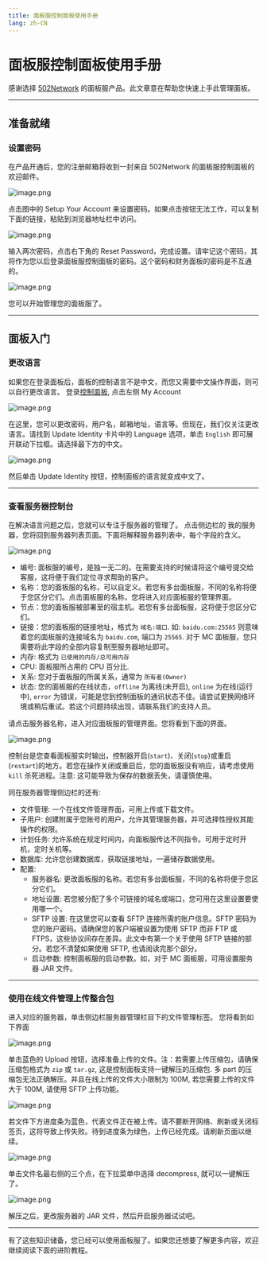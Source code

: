 ```yaml
---
title: 面板服控制面板使用手册
lang: zh-CN
---
```


# 面板服控制面板使用手册

感谢选择 [502Network](https://portal.502.network) 的面板服产品。此文章意在帮助您快速上手此管理面板。

---

## 准备就绪

### 设置密码

在产品开通后，您的注册邮箱将收到一封来自 502Network 的面板服控制面板的欢迎邮件。

![image.png](https://i.loli.net/2019/11/08/sKYUph2BMZFjcq7.png)

点击图中的 Setup Your Account 来设置密码。如果点击按钮无法工作，可以复制下面的链接，粘贴到浏览器地址栏中访问。

![image.png](https://i.loli.net/2019/11/08/Qi5R4Aesnp9KZkH.png)

输入两次密码，点击右下角的 Reset Password，完成设置。请牢记这个密码，其将作为您以后登录面板服控制面板的密码。这个密码和财务面板的密码是不互通的。

![image.png](https://i.loli.net/2019/11/08/zjsYkR4v9QdxlHp.png)

您可以开始管理您的面板服了。

---

## 面板入门

### 更改语言

如果您在登录面板后，面板的控制语言不是中文，而您又需要中文操作界面，则可以自行更改语言。
登录[控制面板](https://mcpanel.502.network), 点击左侧 My Account

![image.png](https://i.loli.net/2019/11/08/6gruvGRjXMT5sYx.png)

在这里，您可以更改密码，用户名，邮箱地址，语言等。但现在，我们仅关注更改语言。请找到 Update Identity 卡片中的 Language 选项，单击 `English` 即可展开联动下拉框。请选择最下方的中文。

![image.png](https://i.loli.net/2019/11/08/NSDmbRnLtypX38e.png)

然后单击 Update Identity 按钮，控制面板的语言就变成中文了。

---

### 查看服务器控制台

在解决语言问题之后，您就可以专注于服务器的管理了。
点击侧边栏的 我的服务器，您将回到服务器列表页面。下面将解释服务器列表中，每个字段的含义。

![image.png](https://i.loli.net/2019/11/08/JMyiRW8sIAt7ulT.png)

* 编号: 面板服的编号，是独一无二的。在需要支持的时候请将这个编号提交给客服，这将便于我们定位寻求帮助的客户。
* 名称：您的面板服的名称，可以自定义。若您有多台面板服，不同的名称将便于您区分它们。点击面板服的名称，您将进入对应面板服的管理界面。
* 节点：您的面板服被部署至的宿主机。若您有多台面板服，这将便于您区分它们。
* 链接：您的面板服的链接地址，格式为 `域名:端口`. 如: `baidu.com:25565` 则意味着您的面板服的连接域名为 `baidu.com`, 端口为 `25565`. 对于 MC 面板服，您只需要将此字段的全部内容复制至服务器地址即可。
* 内存: 格式为 `已使用的内存/总可用内存`
* CPU: 面板服所占用的 CPU 百分比.
* 关系: 您对于面板服的所属关系，通常为 `所有者(Owner)`
* 状态: 您的面板服的在线状态，`offline` 为离线(未开启), `online` 为在线(运行中), `error` 为错误，可能是您到控制面板的通讯状态不佳。请尝试更换网络环境或稍后重试。若这个问题持续出现，请联系我们的支持人员。

请点击服务器名称，进入对应面板服的管理界面。您将看到下面的界面。

![image.png](https://i.loli.net/2019/11/08/ln4A87QUVyF23BW.png)

控制台是您查看面板服实时输出，控制器开启(`start`)、关闭(`stop`)或重启(`restart`)的地方。若您在操作关闭或重启后，您的面板服没有响应，请考虑使用 `kill` 杀死进程。注意: 这可能导致为保存的数据丢失，请谨慎使用。

同在服务器管理侧边栏的还有:
* 文件管理: 一个在线文件管理界面，可用上传或下载文件。
* 子用户: 创建附属于您账号的用户，允许其管理服务器，并可选择性授权其能操作的权限。
* 计划任务: 允许系统在规定时间内，向面板服传达不同指令。可用于定时开机，定时关机等。
* 数据库: 允许您创建数据库，获取链接地址，一遍储存数据使用。
* 配置:
    * 服务器名: 更改面板服的名称。若您有多台面板服，不同的名称将便于您区分它们。
    * 地址设置: 若您被分配了多个可链接的域名或端口，您可用在这里设置要使用哪一个。
    * SFTP 设置: 在这里您可以查看 SFTP 连接所需的账户信息。SFTP 密码为您的账户密码。请确保您的客户端被设置为使用 SFTP 而非 FTP 或 FTPS，这些协议间存在差异。此文中有第一个关于使用 SFTP 链接的部分。若您不清楚如果使用 SFTP, 也请阅读完那个部分。
    * 启动参数: 控制面板服的启动参数。如，对于 MC 面板服，可用设置服务器 JAR 文件。

---

### 使用在线文件管理上传整合包

进入对应的服务器，单击侧边栏服务器管理栏目下的文件管理标签。
您将看到如下界面

![image.png](https://i.loli.net/2019/11/08/mJhbD9uR7I5XFdn.png)

单击蓝色的 Upload 按钮，选择准备上传的文件。注：若需要上传压缩包，请确保压缩包格式为 `zip` 或 `tar.gz`, 这是控制面板支持一键解压的压缩包. 多 part 的压缩包无法正确解压。并且在线上传的文件大小限制为 100M, 若您需要上传的文件大于 100M, 请使用 SFTP 上传功能。

![image.png](https://i.loli.net/2019/11/08/5azE2wneP9D71GY.png)

若文件下方进度条为蓝色，代表文件正在被上传。请不要断开网络、刷新或关闭标签页，这将导致上传失败。待到进度条为绿色，上传已经完成。请刷新页面以继续。

![image.png](https://i.loli.net/2019/11/08/FphXsnPeGSocfMl.png)

单击文件名最右侧的三个点，在下拉菜单中选择 decompress, 就可以一键解压了。

![image.png](https://i.loli.net/2019/11/08/Ypblzu5msQfw8Ko.png)

解压之后，更改服务器的 JAR 文件，然后开启服务器试试吧。

---


有了这些知识储备，您已经可以使用面板服了。如果您还想要了解更多内容，欢迎继续阅读下面的进阶教程。
